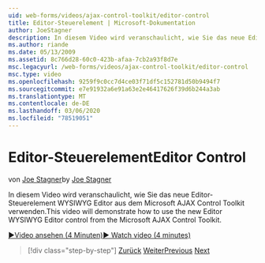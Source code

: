 ```yaml
---
uid: web-forms/videos/ajax-control-toolkit/editor-control
title: Editor-Steuerelement | Microsoft-Dokumentation
author: JoeStagner
description: In diesem Video wird veranschaulicht, wie Sie das neue Editor-Steuerelement WYSIWYG Editor aus dem Microsoft AJAX Control Toolkit verwenden.
ms.author: riande
ms.date: 05/13/2009
ms.assetid: 8c766d28-60c0-423b-afaa-7cb2a93f8d7e
msc.legacyurl: /web-forms/videos/ajax-control-toolkit/editor-control
msc.type: video
ms.openlocfilehash: 9259f9c0cc7d4ce03f71df5c152781d50b9494f7
ms.sourcegitcommit: e7e91932a6e91a63e2e46417626f39d6b244a3ab
ms.translationtype: MT
ms.contentlocale: de-DE
ms.lasthandoff: 03/06/2020
ms.locfileid: "78519051"
---
```

# <a name="editor-control"></a><span data-ttu-id="57422-103">Editor-Steuerelement</span><span class="sxs-lookup"><span data-stu-id="57422-103">Editor Control</span></span>

<span data-ttu-id="57422-104">von [Joe Stagner](https://github.com/JoeStagner)</span><span class="sxs-lookup"><span data-stu-id="57422-104">by [Joe Stagner](https://github.com/JoeStagner)</span></span>

<span data-ttu-id="57422-105">In diesem Video wird veranschaulicht, wie Sie das neue Editor-Steuerelement WYSIWYG Editor aus dem Microsoft AJAX Control Toolkit verwenden.</span><span class="sxs-lookup"><span data-stu-id="57422-105">This video will demonstrate how to use the new Editor WYSIWYG Editor control from the Microsoft AJAX Control Toolkit.</span></span>

[<span data-ttu-id="57422-106">&#9654;Video ansehen (4 Minuten)</span><span class="sxs-lookup"><span data-stu-id="57422-106">&#9654; Watch video (4 minutes)</span></span>](https://channel9.msdn.com/Blogs/ASP-NET-Site-Videos/editor-control)

> [!div class="step-by-step"]
> <span data-ttu-id="57422-107">[Zurück](combo-box.md)
> [Weiter](editor-control-custom.md)</span><span class="sxs-lookup"><span data-stu-id="57422-107">[Previous](combo-box.md)
[Next](editor-control-custom.md)</span></span>
